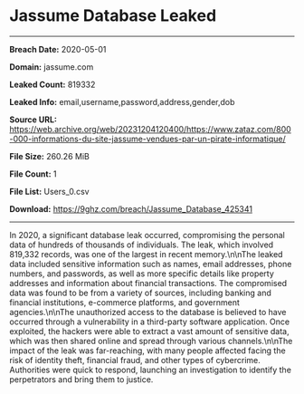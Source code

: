 # Jassume Database Leaked

------------
**Breach Date:** 2020-05-01

**Domain:** jassume.com

**Leaked Count:** 819332

**Leaked Info:** email,username,password,address,gender,dob

**Source URL:** https://web.archive.org/web/20231204120400/https://www.zataz.com/800-000-informations-du-site-jassume-vendues-par-un-pirate-informatique/

**File Size:** 260.26 MiB

**File Count:** 1

**File List:** Users_0.csv

**Download:** https://9ghz.com/breach/Jassume_Database_425341

------------
In 2020, a significant database leak occurred, compromising the personal data of hundreds of thousands of individuals. The leak, which involved 819,332 records, was one of the largest in recent memory.\n\nThe leaked data included sensitive information such as names, email addresses, phone numbers, and passwords, as well as more specific details like property addresses and information about financial transactions. The compromised data was found to be from a variety of sources, including banking and financial institutions, e-commerce platforms, and government agencies.\n\nThe unauthorized access to the database is believed to have occurred through a vulnerability in a third-party software application. Once exploited, the hackers were able to extract a vast amount of sensitive data, which was then shared online and spread through various channels.\n\nThe impact of the leak was far-reaching, with many people affected facing the risk of identity theft, financial fraud, and other types of cybercrime. Authorities were quick to respond, launching an investigation to identify the perpetrators and bring them to justice.
